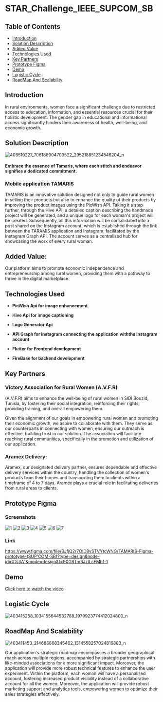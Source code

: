 # STAR_Challenge_IEEE_SUPCOM_SB

## Table of Contents

- [Introduction](#introduction)
- [Solution Description](#solution-description)
- [Added Value](#added-value)
- [Technologies Used](#technologies-used)
- [Key Partners](#key-partners)
- [Prototype Figma](#prototype-figma)
- [Demo](#demo)
- [Logistic Cycle](#logistic-cycle)
- [RoadMap And Scalability](#roadMap-and-scalability)


## Introduction
In rural environments, women face a significant challenge due to restricted access to education, information, and essential resources crucial for their holistic development. The gender gap in educational and informational access  significantly hinders their awareness of health, well-being, and economic growth.

## Solution Description
![406519227_706188904799522_295218851234546204_n](https://github.com/SkanderChayoukhi/MTS-project/assets/138572009/0a128bc8-5376-47c8-b874-df8e04f9d92e)


#### Embrace the essence of Tamaris, where each stitch and endeavor signifies a dedicated commitment.
### Mobile application TAMARIS 
TAMARIS is an innovative solution designed not only to guide rural women in selling their products but also to enhance the quality of their products by improving the product images using the PicWish API. Taking it a step further, through the Hive API, a detailed caption describing the handmade project will be generated, and a unique logo for each woman's project will be created. Subsequently, all this information will be consolidated into a post shared on the Instagram account, which is established through the link between the TARAMIS application and Instagram, facilitated by the Instagram Graph API. The account serves as a centralized hub for showcasing the work of every rural woman.


## Added Value:
Our platform aims to promote economic independence and entrepreneurship among rural women, providing them with a pathway to thrive in the digital marketplace.

## Technologies Used

- **PicWish Api for image enhancement**

- **Hive Api for image captioning**

- **Logo Generator Api**

- **API Graph for Instagram connecting the application withthe instagram account**

- **Flutter for Frontend development**
  
- **FireBase for backend development**

## Key Partners
### Victory Association for Rural Women (A.V.F.R)
(A.V.F.R) aims to enhance the well-being of rural women in SIDI Bouzid, Tunisia, by fostering their social integration, reinforcing their rights, providing training, and overall empowering them.

Given the alignment of our goals in empowering rural women and promoting their economic growth, we aspire to collaborate with them. They serve as our counterparts in connecting with women, ensuring our outreach is effective, building trust in our solution. The association will facilitate reaching rural communities, specifically in the promotion and utilization of our application.

### Aramex Delivery:
Aramex, our designated delivery partner, ensures dependable and effective delivery services within the country, handling the collection of women's products from their homes and transporting them to clients within a timeframe of 4 to 7 days. 
Aramex plays a crucial role in facilitating deliveries from rural areas to clients.

## Prototype Figma

### Screenshots 
![1](https://github.com/SkanderChayoukhi/MTS-project/assets/138572009/c0f72e18-2c9e-4ec5-b775-475c07ab79ce)
![2](https://github.com/SkanderChayoukhi/MTS-project/assets/138572009/b47978a9-84eb-4316-95a7-4cf0eeb31af7)
![3](https://github.com/SkanderChayoukhi/MTS-project/assets/138572009/e918bbf4-f531-4927-b7a7-8f30154f96fa)
![4](https://github.com/SkanderChayoukhi/MTS-project/assets/138572009/c39862e5-92b2-404c-ba98-492e2b4f749c)
![5](https://github.com/SkanderChayoukhi/MTS-project/assets/138572009/4ec97574-b66b-4dfb-8909-289ff8ccb81a)
![6](https://github.com/SkanderChayoukhi/MTS-project/assets/138572009/70f30ede-23e4-4ff3-beb7-5cd4c5839cf8)
![7](https://github.com/SkanderChayoukhi/MTS-project/assets/138572009/7de327ca-38c6-4215-aac6-ecb364ad55c8)


### Link 
https://www.figma.com/file/3JfjQ2r7OID8vSTVYtcWNG/TAMARIS-Figma-prototype-(SUP'COM-SB)?type=design&node-id=0%3A1&mode=design&t=90G6Tm3JzILcFMhf-1

## Demo 

[Click here to watch the video](https://youtu.be/OPZKvGgWgDc)

## Logistic Cycle
![403415258_1034155644532788_1979923774412024800_n](https://github.com/SkanderChayoukhi/MTS-project/assets/138572009/868146ce-b0b7-425b-a4a0-7dd6ccc515a3)

## RoadMap And Scalability
![403411453_214686868345402_1314558257024816883_n](https://github.com/SkanderChayoukhi/MTS-project/assets/138572009/5513399b-25df-4230-a910-967f490753f6)

Our application's strategic roadmap encompasses a broader geographical reach across multiple regions, accompanied by strategic partnerships with like-minded associations for a more significant impact. Moreover, the application will provide more robust technical features to enhance the user experiment.
Within the platform, each woman will have a personalized account, fostering increased product visibility instead of a collaborative account for all the women.  Moreover, the application will provide robust marketing support and analytics tools, empowering women to optimize their sales strategies effectively.
